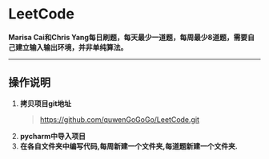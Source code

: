 # LeetCode
**Marisa Cai和Chris Yang每日刷题，每天最少一道题，每周最少8道题，需要自己建立输入输出环境，并非单纯算法。**
***
## 操作说明
1. **拷贝项目git地址**
    > https://github.com/quwenGoGoGo/LeetCode.git
2. **pycharm中导入项目**
3. **在各自文件夹中编写代码,每周新建一个文件夹,每道题新建一个文件夹.**
